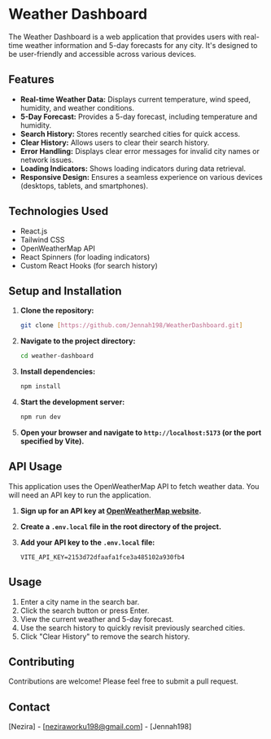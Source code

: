 # Weather Dashboard

The Weather Dashboard is a web application that provides users with real-time weather information and 5-day forecasts for any city. It's designed to be user-friendly and accessible across various devices.

## Features

-   **Real-time Weather Data:** Displays current temperature, wind speed, humidity, and weather conditions.
-   **5-Day Forecast:** Provides a 5-day forecast, including temperature and humidity.
-   **Search History:** Stores recently searched cities for quick access.
-   **Clear History:** Allows users to clear their search history.
-   **Error Handling:** Displays clear error messages for invalid city names or network issues.
-   **Loading Indicators:** Shows loading indicators during data retrieval.
-   **Responsive Design:** Ensures a seamless experience on various devices (desktops, tablets, and smartphones).

## Technologies Used

-   React.js
-   Tailwind CSS
-   OpenWeatherMap API
-   React Spinners (for loading indicators)
-   Custom React Hooks (for search history)

## Setup and Installation

1.  **Clone the repository:**

    ```bash
    git clone [https://github.com/Jennah198/WeatherDashboard.git]
    ```

2.  **Navigate to the project directory:**

    ```bash
    cd weather-dashboard
    ```

3.  **Install dependencies:**

    ```bash
    npm install
    ```

4.  **Start the development server:**

    ```bash
    npm run dev
    ```

5.  **Open your browser and navigate to `http://localhost:5173` (or the port specified by Vite).**

## API Usage

This application uses the OpenWeatherMap API to fetch weather data. You will need an API key to run the application.

1.  **Sign up for an API key at [OpenWeatherMap website](https://openweathermap.org/).**
2.  **Create a `.env.local` file in the root directory of the project.**
3.  **Add your API key to the `.env.local` file:**

    ```
    VITE_API_KEY=2153d72dfaafa1fce3a485102a930fb4
    ```

## Usage

1.  Enter a city name in the search bar.
2.  Click the search button or press Enter.
3.  View the current weather and 5-day forecast.
4.  Use the search history to quickly revisit previously searched cities.
5.  Click "Clear History" to remove the search history.

## Contributing

Contributions are welcome! Please feel free to submit a pull request.


## Contact

[Nezira] - [neziraworku198@gmail.com] - [Jennah198]